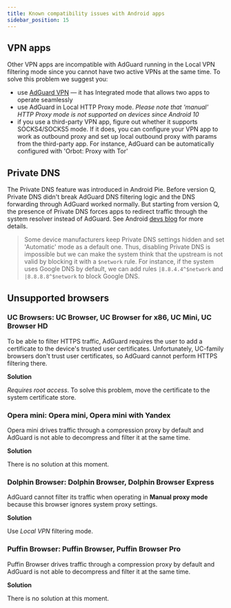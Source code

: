 ```yaml
---
title: Known compatibility issues with Android apps
sidebar_position: 15
---
```


## VPN apps

Other VPN apps are incompatible with AdGuard running in the Local VPN filtering mode since you cannot have two active VPNs at the same time. To solve this problem we suggest you:

* use [AdGuard VPN](https://adguard-vpn.com/welcome.html) — it has Integrated mode that allows two apps to operate seamlessly
* use AdGuard in Local HTTP Proxy mode. *Please note that 'manual' HTTP Proxy mode is not supported on devices since Android 10*
* if you use a third-party VPN app, figure out whether it supports SOCKS4/SOCKS5 mode. If it does, you can configure your VPN app to work as outbound proxy and set up local outbound proxy with params from the third-party app. For instance, AdGuard can be automatically configured with 'Orbot: Proxy with Tor'

## Private DNS

The Private DNS feature was introduced in Android Pie. Before version Q, Private DNS didn't break AdGuard DNS filtering logic and the DNS forwarding through AdGuard worked normally. But starting from version Q, the presence of Private DNS forces apps to redirect traffic through the system resolver instead of AdGuard. See Android [devs blog](https://android-developers.googleblog.com/2018/04/dns-over-tls-support-in-android-p.html) for more details.

> Some device manufacturers keep Private DNS settings hidden and set 'Automatic' mode as a default one. Thus, disabling Private DNS is impossible but we can make the system think that the upstream is not valid by blocking it with a `$network` rule. For instance, if the system uses Google DNS by default, we can add rules `|8.8.4.4^$network` and `|8.8.8.8^$network` to block Google DNS.

## Unsupported browsers

### UC Browsers: UC Browser, UC Browser for x86, UC Mini, UC Browser HD

To be able to filter HTTPS traffic, AdGuard requires the user to add a certificate to the device's trusted user certificates. Unfortunately, UC-family browsers don't trust user certificates, so AdGuard cannot perform HTTPS filtering there.

**Solution**

*Requires root access*. To solve this problem, move the certificate to the system certificate store.

### Opera mini: Opera mini, Opera mini with Yandex

Opera mini drives traffic through a compression proxy by default and AdGuard is not able to decompress and filter it at the same time.

**Solution**

There is no solution at this moment.

### Dolphin Browser: Dolphin Browser, Dolphin Browser Express

AdGuard cannot filter its traffic when operating in **Manual proxy mode** because this browser ignores system proxy settings.

**Solution**

Use *Local VPN* filtering mode.

### Puffin Browser: Puffin Browser, Puffin Browser Pro

Puffin Browser drives traffic through a compression proxy by default and AdGuard is not able to decompress and filter it at the same time.

**Solution**

There is no solution at this moment.
